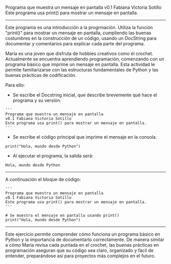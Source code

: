 Programa que muestra un mensaje en pantalla
v0.1 Fabiana Victoria Sotillo
Este programa usa print() para mostrar un mensaje en pantalla.

---
Este programa es una introducción a la progrmación. Utiliza la función "print()" para mostrar un mensaje en pantalla, cumpliendo las buenas costumbres en la construcción de un código, usando un DocString para documentar y comentarios para explicar cada parte del programa.

María es una joven que disfruta de hobbies creativos como el crochet. Actualmente se encuentra aprendiendo programación, comenzando con un programa básico que imprime un mensaje en pantalla. Esta actividad le permite familiarizarse con las estructuras fundamentales de Python y las buenas prácticas de codificación.

Para ello: 

- Se escribe el Docstring inicial, que describe brevemente qué hace el programa y su versión.
```
'''
Programa que muestra un mensaje en pantalla
v0.1 Fabiana Victoria Sotillo
Este programa usa print() para mostrar un mensaje en pantalla.
'''
```

- Se escribe el código principal que imprime el mensaje en la consola.
```
print("Hola, mundo desde Python") 
```

- Al ejecutar el programa, la salida será:
```
Hola, mundo desde Python
```

---
A continuación el bloque de código:
```
'''
Programa que muestra un mensaje en pantalla
v0.1 Fabiana Victoria Sotillo
Este programa usa print() para mostrar un mensaje en pantalla.
'''

# Se muestra el mensaje en pantalla usando print()
print("Hola, mundo desde Python")
```

---
Este ejercicio permite comprender cómo funciona un programa básico en Python y la importancia de documentarlo correctamente. De manera similar a cómo Maria revisa cada puntada en el crochet, las buenas prácticas en programación aseguran que su código sea claro, organizado y fácil de entender, preparándose así para proyectos más complejos en el futuro.